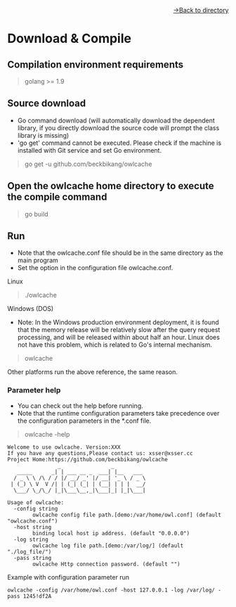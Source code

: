 [<p align="right">->Back to directory</p>](0.directory.md)

# Download & Compile   

## Compilation environment requirements    
>golang >= 1.9

## Source download  
* Go command download (will automatically download the dependent library, if you directly download the source code will prompt the class library is missing)    
* 'go get' command cannot be executed. Please check if the machine is installed with Git service and set Go environment.  

>go get -u github.com/beckbikang/owlcache

## Open the owlcache home directory to execute the compile command  
>go build

## Run 
* Note that the owlcache.conf file should be in the same directory as the main program  
* Set the <Pass> option in the configuration file owlcache.conf.      

Linux  
>./owlcache

Windows (DOS)  
* Note: In the Windows production environment deployment, it is found that the memory release will be relatively slow after the query request processing, and will be released within about half an hour. Linux does not have this problem, which is related to Go's internal mechanism.  
>owlcache

Other platforms run the above reference, the same reason.  

### Parameter help  
* You can check out the help before running. 
* Note that the runtime configuration parameters take precedence over the configuration parameters in the *.conf file.

>owlcache -help

```shell
Welcome to use owlcache. Version:XXX
If you have any questions,Please contact us: xsser@xsser.cc
Project Home:https://github.com/beckbikang/owlcache
                _                _
   _____      _| | ___ __ _  ___| |__   ___
  / _ \ \ /\ / / |/ __/ _' |/ __| '_ \ / _ \
 | (_) \ V  V /| | (_| (_| | (__| | | |  __/
  \___/ \_/\_/ |_|\___\__,_|\___|_| |_|\___|

Usage of owlcache:
  -config string
        owlcache config file path.[demo:/var/home/owl.conf] (default "owlcache.conf")
  -host string
        binding local host ip address. (default "0.0.0.0")
  -log string
        owlcache log file path.[demo:/var/log/] (default "./log_file/")
  -pass string
        owlcache Http connection password. (default "")
```

Example with configuration parameter run  
```shell
owlcache -config /var/home/owl.conf -host 127.0.0.1 -log /var/log/ -pass 1245!df2A
```





  
